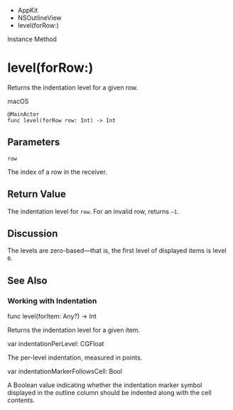 

- AppKit
- NSOutlineView
-  level(forRow:) 

Instance Method

# level(forRow:)

Returns the indentation level for a given row.

macOS

``` source
@MainActor
func level(forRow row: Int) -> Int
```

## Parameters 

`row`  

The index of a row in the receiver.

## Return Value

The indentation level for `row`. For an invalid row, returns `–1`.

## Discussion

The levels are zero-based—that is, the first level of displayed items is level `0`.

## See Also

### Working with Indentation

func level(forItem: Any?) -> Int

Returns the indentation level for a given item.

var indentationPerLevel: CGFloat

The per-level indentation, measured in points.

var indentationMarkerFollowsCell: Bool

A Boolean value indicating whether the indentation marker symbol displayed in the outline column should be indented along with the cell contents.


